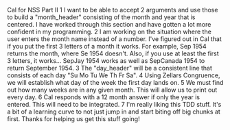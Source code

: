 Cal for NSS Part II
1  I want to be able to accept 2 arguments and use those to build a "month_header" consisting of the month and year that is centered.  I have worked through this section and have gotten a lot more confident in my programming.
2  I am working on the situation where the user enters the month name instead of a number.  I've figured out in Cal that if you put the first 3 letters of a month it works.  For example, Sep 1954 returns the month, where Se 1954 doesn't.  Also, if you use at least the first 3 letters, it works... SepJay 1954 works as well as SepCanada 1954 to return September 1954.
3  The "day_header" will be a consistent line that consists of each day "Su Mo Tu We Th Fr Sa".
4  Using Zellars Congruence, we will establish what day of the week the first day lands on.
5  We must find out how many weeks are in any given month.  This will allow us to print out every day.
6  Cal responds with a 12 month answer if only the year is entered.  This will need to be integrated.
7  I'm really liking this TDD stuff.  It's a bit of a learning curve to not just jump in and start biting off big chunks at first.  Thanks for helping us get this stuff going!